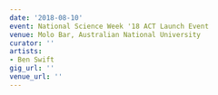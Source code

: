 ```yaml
---
date: '2018-08-10'
event: National Science Week '18 ACT Launch Event
venue: Molo Bar, Australian National University
curator: ''
artists:
- Ben Swift
gig_url: ''
venue_url: ''
---
```


